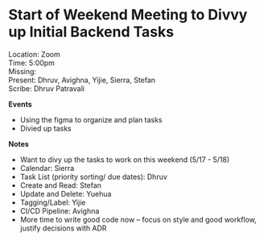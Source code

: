 # Start of Weekend Meeting to Divvy up Initial Backend Tasks
Location: Zoom\
Time: 5:00pm\
Missing:\
Present: Dhruv, Avighna, Yijie, Sierra, Stefan\
Scribe: Dhruv Patravali

**Events**
- Using the figma to organize and plan tasks
- Divied up tasks

**Notes**
- Want to divy up the tasks to work on this weekend (5/17 - 5/18)
- Calendar: Sierra
- Task List (priority sorting/ due dates): Dhruv
- Create and Read: Stefan
- Update and Delete: Yuehua
- Tagging/Label: Yijie
- CI/CD Pipeline: Avighna
- More time to write good code now – focus on style and good workflow, justify decisions with ADR
